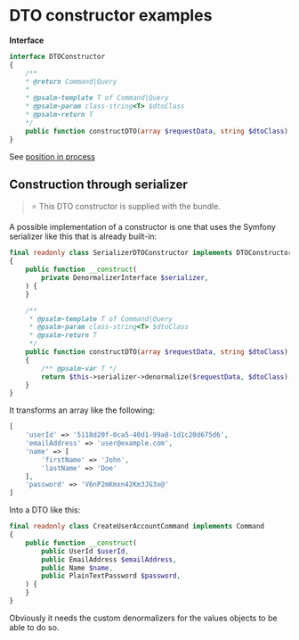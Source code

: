 # DTO constructor examples

**Interface**

```php
interface DTOConstructor
{
    /**
    * @return Command|Query
    *
    * @psalm-template T of Command|Query
    * @psalm-param class-string<T> $dtoClass
    * @psalm-return T
    */
    public function constructDTO(array $requestData, string $dtoClass): object;
}
```

See [position in process](../process.md#dto-constructor)

## Construction through serializer

> ⭐ This DTO constructor is supplied with the bundle.

A possible implementation of a constructor is one that uses the Symfony serializer like this that is already built-in:

```php
final readonly class SerializerDTOConstructor implements DTOConstructor
{
    public function __construct(
        private DenormalizerInterface $serializer,
    ) {
    }

    /**
     * @psalm-template T of Command|Query
     * @psalm-param class-string<T> $dtoClass
     * @psalm-return T
     */
    public function constructDTO(array $requestData, string $dtoClass): Command|Query
    {
        /** @psalm-var T */
        return $this->serializer->denormalize($requestData, $dtoClass);
    }
}
```

It transforms an array like the following:

```php
[
    'userId' => '5118d20f-0ca5-40d1-99a8-1d1c20d675d6',
    'emailAddress' => 'user@example.com',
    'name' => [
        'firstName' => 'John',
        'lastName' => 'Doe'
    ],
    'password' => 'V6nP2mKmxn42Km3JG3x@'
]
```

Into a DTO like this:

```php
final readonly class CreateUserAccountCommand implements Command
{
    public function __construct(
        public UserId $userId,
        public EmailAddress $emailAddress,
        public Name $name,
        public PlainTextPassword $password,
    ) {
    }
}
```

Obviously it needs the custom denormalizers for the values objects to be able to do so.
